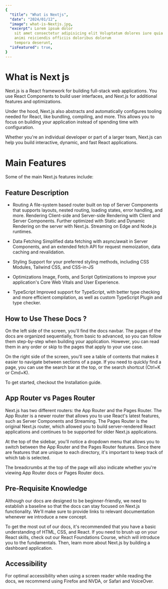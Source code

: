 ```yaml
---
{
  "title": "What is Nextjs",
  "date": "2024/01/12",
  "image": what-is-Nextjs.jpg,
  "excerpt": Lorem ipsum dolor
    sit amet consectetur adipisicing elit Voluptatum dolores iure quia
    animi reiciendis officiis doloribus dolorum
    tempora deserunt,
  "isFeatured": true,
}
---
```


# What is Next js

Next.js is a React framework for building full-stack web applications. You use React Components to build user interfaces, and Next.js for additional features and optimizations.

Under the hood, Next.js also abstracts and automatically configures tooling needed for React, like bundling, compiling, and more. This allows you to focus on building your application instead of spending time with configuration.

Whether you're an individual developer or part of a larger team, Next.js can help you build interactive, dynamic, and fast React applications.

# Main Features

Some of the main Next.js features include:

## Feature Description

- Routing A file-system based router built on top of Server Components that supports layouts, nested routing, loading states, error handling, and more.
  Rendering Client-side and Server-side Rendering with Client and Server Components. Further optimized with Static and Dynamic Rendering on the server with Next.js. Streaming on Edge and Node.js runtimes.

- Data Fetching Simplified data fetching with async/await in Server Components, and an extended fetch API for request memoization, data caching and revalidation.
- Styling Support for your preferred styling methods, including CSS Modules, Tailwind CSS, and CSS-in-JS
- Optimizations Image, Fonts, and Script Optimizations to improve your application's Core Web Vitals and User Experience.
- TypeScript Improved support for TypeScript, with better type checking and more efficient compilation, as well as custom TypeScript Plugin and type checker.

## How to Use These Docs ?

On the left side of the screen, you'll find the docs navbar. The pages of the docs are organized sequentially, from basic to advanced, so you can follow them step-by-step when building your application. However, you can read them in any order or skip to the pages that apply to your use case.

On the right side of the screen, you'll see a table of contents that makes it easier to navigate between sections of a page. If you need to quickly find a page, you can use the search bar at the top, or the search shortcut (Ctrl+K or Cmd+K).

To get started, checkout the Installation guide.

## App Router vs Pages Router

Next.js has two different routers: the App Router and the Pages Router. The App Router is a newer router that allows you to use React's latest features, such as Server Components and Streaming. The Pages Router is the original Next.js router, which allowed you to build server-rendered React applications and continues to be supported for older Next.js applications.

At the top of the sidebar, you'll notice a dropdown menu that allows you to switch between the App Router and the Pages Router features. Since there are features that are unique to each directory, it's important to keep track of which tab is selected.

The breadcrumbs at the top of the page will also indicate whether you're viewing App Router docs or Pages Router docs.

## Pre-Requisite Knowledge

Although our docs are designed to be beginner-friendly, we need to establish a baseline so that the docs can stay focused on Next.js functionality. We'll make sure to provide links to relevant documentation whenever we introduce a new concept.

To get the most out of our docs, it's recommended that you have a basic understanding of HTML, CSS, and React. If you need to brush up on your React skills, check out our React Foundations Course, which will introduce you to the fundamentals. Then, learn more about Next.js by building a dashboard application.

## Accessibility

For optimal accessibility when using a screen reader while reading the docs, we recommend using Firefox and NVDA, or Safari and VoiceOver.
